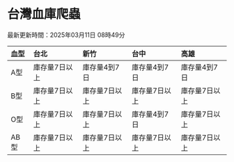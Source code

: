 # 台灣血庫爬蟲

最新更新時間：2025年03月11日 08時49分

| 血型   | 台北      | 新竹      | 台中      | 高雄      |
|:-----|:--------|:--------|:--------|:--------|
| A型   | 庫存量7日以上 | 庫存量4到7日 | 庫存量4到7日 | 庫存量4到7日 |
| B型   | 庫存量7日以上 | 庫存量7日以上 | 庫存量7日以上 | 庫存量7日以上 |
| O型   | 庫存量7日以上 | 庫存量7日以上 | 庫存量4到7日 | 庫存量7日以上 |
| AB型  | 庫存量7日以上 | 庫存量7日以上 | 庫存量7日以上 | 庫存量7日以上 |